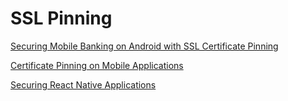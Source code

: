 # SSL Pinning

[Securing Mobile Banking on Android with SSL Certificate Pinning](https://infinum.com/the-capsized-eight/securing-mobile-banking-on-android-with-ssl-certificate-pinning)

[Certificate Pinning on Mobile Applications](https://www.perimeterx.com/tech-blog/2018/certificate-pinning-on-mobile/)

[Securing React Native Applications](https://blog.jscrambler.com/securing-react-native-applications/)
